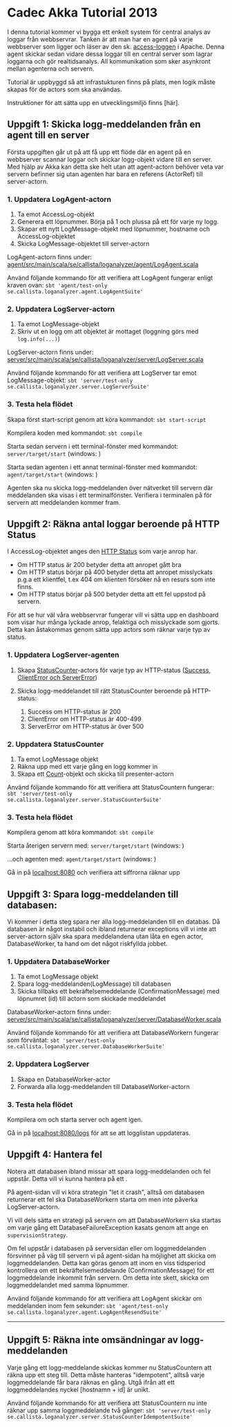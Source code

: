 Cadec Akka Tutorial 2013
====================

I denna tutorial kommer vi bygga ett enkelt system för central analys av loggar från webbservrar. Tanken är att man har en agent på varje webbserver som ligger och läser av den sk. [access-loggen](http://httpd.apache.org/docs/2.2/logs.html#accesslog) i Apache. Denna agent skickar sedan vidare dessa loggar till en central server som lagrar loggarna och gör realtidsanalys. All kommunikation som sker asynkront mellan agenterna och servern.

Tutorial är uppbyggd så att infrastukturen finns på plats, men logik måste skapas för de actors som ska användas.

Instruktioner för att sätta upp en utvecklingsmiljö finns [här].

Uppgift 1: Skicka logg-meddelanden från en agent till en server
---------------------

Första uppgiften går ut på att få upp ett flöde där en agent på en webbserver scannar loggar och skickar logg-objekt vidare till en server. Med hjälp av Akka kan detta ske helt utan att agent-actorn behöver veta var servern befinner sig utan agenten har bara en referens (ActorRef) till server-actorn.

### 1. Uppdatera LogAgent-actorn
1.  Ta emot AccessLog-objekt
2.  Generera ett löpnummer. Börja på 1 och plussa på ett för varje ny logg.
3.  Skapar ett nytt LogMessage-objekt med löpnummer, hostname och AccessLog-objektet
4.  Skicka LogMessage-objektet till server-actorn

LogAgent-actorn finns under: [agent/src/main/scala/se/callista/loganalyzer/agent/LogAgent.scala](https://github.com/callistaenterprise/akka-cadec-2013/blob/master/agent/src/main/scala/se/callista/loganalyzer/agent/LogAgent.scala)

Använd följande kommando för att verifiera att LogAgent fungerar enligt kraven ovan:
`sbt 'agent/test-only se.callista.loganalyzer.agent.LogAgentSuite'`

### 2. Uppdatera LogServer-actorn

1.  Ta emot LogMessage-objekt
2.  Skriv ut en logg om att objektet är mottaget (loggning görs med `log.info(...)`)

LogServer-actorn finns under: [server/src/main/scala/se/callista/loganalyzer/server/LogServer.scala](https://github.com/callistaenterprise/akka-cadec-2013/blob/master/server/src/main/scala/se/callista/loganalyzer/server/LogServer.scala)

Använd följande kommando för att verifiera att LogServer tar emot LogMessage-objekt:
`sbt 'server/test-only se.callista.loganalyzer.server.LogServerSuite'`

### 3. Testa hela flödet

Skapa först start-script genom att köra kommandot: `sbt start-script`

Kompilera koden med kommandot: `sbt compile` 

Starta sedan servern i ett terminal-fönster med kommandot: `server/target/start` (windows: )

Starta sedan agenten i ett annat terminal-fönster med kommandot: `agent/target/start` (windows: )

Agenten ska nu skicka logg-meddelanden över nätverket till servern där meddelanden ska visas i ett terminalfönster. Verifiera i terminalen på för servern att meddelanden kommer fram.


Uppgift 2: Räkna antal loggar beroende på HTTP Status
---------------------

I AccessLog-objektet anges den [HTTP Status](http://www.w3.org/Protocols/rfc2616/rfc2616-sec10.html) som varje anrop har. 
  - Om HTTP status är 200 betyder detta att anropet gått bra
  - Om HTTP status börjar på 400 betyder detta att anropet misslyckats p.g.a ett klientfel, t.ex 404 om klienten försöker nå en resurs som inte finns.
  - Om HTTP status börjar på 500 betyder detta att ett fel uppstod på servern.

För att se hur väl våra webbservrar fungerar vill vi sätta upp en dashboard som visar hur många lyckade anrop, felaktiga och misslyckade som gjorts. Detta kan åstakommas genom sätta upp actors som räknar varje typ av status.

### 1. Uppdatera LogServer-agenten
1.  Skapa [StatusCounter](https://github.com/callistaenterprise/akka-cadec-2013/blob/master/server/src/main/scala/se/callista/loganalyzer/server/StatusCounter.scala)-actors för varje typ av HTTP-status ([Success, ClientError och ServerError](https://github.com/callistaenterprise/akka-cadec-2013/blob/master/common/src/main/scala/se/callista/loganalyzer/Count.scala))
2.  Skicka logg-meddelandet till rätt StatusCounter beroende på HTTP-status:

    1. Success om HTTP-status är 200
    2. ClientError om HTTP-status är 400-499
    3. ServerError om HTTP-status är över 500

### 2. Uppdatera StatusCounter
1.  Ta emot LogMessage objekt
2.  Räkna upp med ett varje gång en logg kommer in
3.  Skapa ett [Count](https://github.com/callistaenterprise/akka-cadec-2013/blob/master/common/src/main/scala/se/callista/loganalyzer/Count.scala)-objekt och skicka till presenter-actorn

Använd följande kommando för att verifiera att StatusCountern fungerar:
`sbt 'server/test-only se.callista.loganalyzer.server.StatusCounterSuite'`
 
### 3. Testa hela flödet

Kompilera genom att köra kommandot: `sbt compile`

Starta återigen servern med: `server/target/start` (windows: )

...och agenten med: `agent/target/start` (windows: )

Gå in på [localhost:8080](http://localhost:8080) och verifiera att siffrorna räknar upp


Uppgift 3: Spara logg-meddelanden till databasen:
---------------------

Vi kommer i detta steg spara ner alla logg-meddelanden till en databas. Då databasen är något instabil och ibland returnerar exceptions vill vi inte att server-actorn själv ska spara meddelandena utan låta en egen actor, DatabaseWorker, ta hand om det något riskfyllda jobbet. 

### 1. Uppdatera DatabaseWorker
1.  Ta emot LogMessage objekt
2.  Spara logg-meddelanden(LogMessage) till databasen
3.  Skicka tillbaks ett bekräftelsemeddelande (ConfirmationMessage) med löpnumret (id) till actorn som skickade meddelandet

DatabaseWorker-actorn finns under: [server/src/main/scala/se/callista/loganalyzer/server/DatabaseWorker.scala](https://github.com/callistaenterprise/akka-cadec-2013/blob/master/server/src/main/scala/se/callista/loganalyzer/server/DatabaseWorker.scala)

Använd följande kommando för att verifiera att DatabaseWorkern fungerar som förväntat:
`sbt 'server/test-only se.callista.loganalyzer.server.DatabaseWorkerSuite'`

### 2. Uppdatera LogServer
1.  Skapa en DatabaseWorker-actor
2.  Forwarda alla logg-meddelanden till DatabaseWorker-actorn

### 3. Testa hela flödet
Kompilera om och starta server och agent igen. 

Gå in på [localhost:8080/logs](http://localhost:8080/logs) för att se att logglistan uppdateras.

Uppgift 4: Hantera fel
---------------------
Notera att databasen ibland missar att spara logg-meddelanden och fel uppstår. Detta vill vi kunna hantera på ett .

På agent-sidan vill vi köra strategin "let it crash", alltså om databasen returnerar ett fel ska DatabaseWorkern starta om men inte påverka LogServer-actorn.

Vi vill dels sätta en strategi på servern om att DatabaseWorkern ska startas om varje gång ett DatabaseFailureException kasats genom att ange en `supervisionStrategy`.

Om fel uppstår i databasen på serversidan eller om loggmeddelanden försvinner på väg till servern vi på agent-sidan ha möjlighet att skicka om loggmeddelanden. Detta kan göras genom att inom en viss tidsperiod kontrollera om ett bekräftelsemeddelande (ConfirmationMessage) för ett loggmeddelande inkommit från servern. Om detta inte skett, skicka om loggmeddelandet med samma löpnummer.

Använd följande kommando för att verifiera att LogAgent skickar om meddelanden inom fem sekunder:
`sbt 'agent/test-only se.callista.loganalyzer.agent.LogAgentResendSuite'`



---

Uppgift 5: Räkna inte omsändningar av logg-meddelanden
---------------------

Varje gång ett logg-meddelande skickas kommer nu StatusCountern att räkna upp ett steg till. Detta måste hanteras "idempotent", alltså varje loggmeddelande får bara räknas en gång. Utgå ifrån att ett loggmeddelandes nyckel [hostnamn + id] är unikt.

Använd följande kommando för att verifiera att StatusCountern nu inte räknar upp samma loggmeddelande två gånger:
`sbt 'server/test-only se.callista.loganalyzer.server.StatusCounterIdempotentSuite'`



